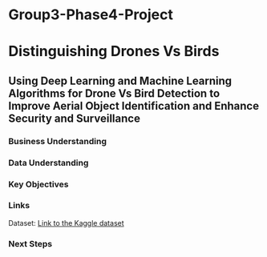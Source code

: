 # Group3-Phase4-Project

# Distinguishing Drones Vs Birds

## Using Deep Learning and Machine Learning Algorithms for Drone Vs Bird Detection to Improve Aerial Object Identification and Enhance Security and Surveillance

### Business Understanding

### Data Understanding

### Key Objectives

### Links

Dataset: [Link to the Kaggle dataset](https://www.kaggle.com/datasets/stealthknight/bird-vs-drone?resource=download)

### Next Steps


